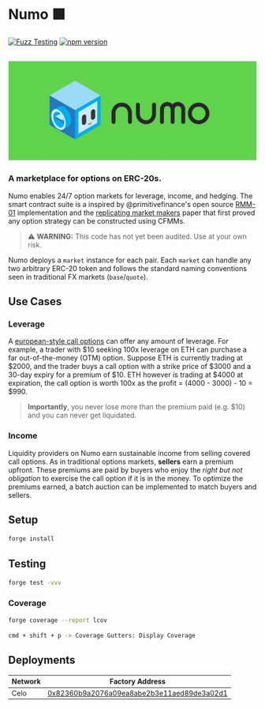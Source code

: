 # Numo 🟩 

[![Fuzz Testing](https://github.com/numotrade/numo/actions/workflows/fuzz-testing.yml/badge.svg)](https://github.com/numotrade/numo/actions/workflows/fuzz-testing.yml)
[![npm version](https://img.shields.io/npm/v/@numotrade/numo/latest.svg)](https://www.npmjs.com/package/@numotrade/numo/v/latest)

<div align="center">
  <br />
  <a href="https://optimism.io"><img alt="Numo" src="./image/numo_readme.png" width=600></a>
  <br />
</div>

### A marketplace for options on ERC-20s.

Numo enables 24/7 option markets for leverage, income, and hedging. The smart contract suite is a inspired by @primitivefinance's open source [RMM-01](https://github.com/primitivefinance/rmm) implementation and the [replicating market makers](https://arxiv.org/abs/2103.14769) paper that first proved any option strategy can be constructed using CFMMs.

> ⚠️ **WARNING:** This code has not yet been audited. Use at your own risk.

Numo deploys a `market` instance for each pair. Each `market` can handle any two arbitrary ERC-20 token and follows the standard naming conventions seen in traditional FX markets (`base`/`quote`).

## Use Cases

### Leverage

A [european-style call options](https://en.wikipedia.org/wiki/European_option) can offer any amount of leverage. For example, a trader with $10 seeking 100x leverage on ETH can purchase a far out-of-the-money (OTM) option. Suppose ETH is currently trading at $2000, and the trader buys a call option with a strike price of $3000 and a 30-day expiry for a premium of $10. ETH however is trading at $4000 at expiration, the call option is worth 100x as the profit = (4000 - 3000) - 10 = $990.

> **Importantly**, you never lose more than the premium paid (e.g. $10) and you can never get liquidated. 

### Income

Liquidity providers on Numo earn sustainable income from selling covered call options. As in traditional options markets, **sellers** earn a premium upfront. These premiums are paid by buyers who enjoy the *right but not obligation* to exercise the call option if it is in the money. To optimize the premiums earned, a batch auction can be implemented to match buyers and sellers. 

## Setup

```bash
forge install
```

## Testing

```bash
forge test -vvv
```

### Coverage

```bash
forge coverage --report lcov
```

```bash
cmd + shift + p -> Coverage Gutters: Display Coverage
```

## Deployments

| Network  | Factory Address                                       |  
| -------- | ----------------------------------------------------- | 
| Celo     | [0x82360b9a2076a09ea8abe2b3e11aed89de3a02d1](https://explorer.celo.org/mainnet/token/0x82360b9a2076a09ea8abe2b3e11aed89de3a02d1 ) |
